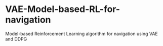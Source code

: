 # VAE-Model-based-RL-for-navigation
Model-based Reinforcement Learning algorithm for navigation using VAE and DDPG
